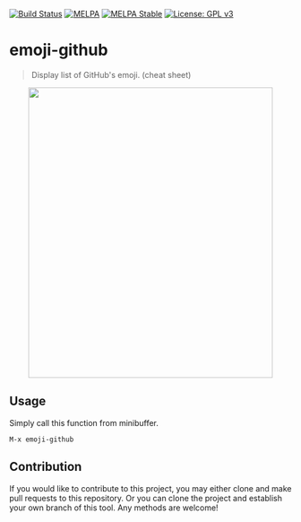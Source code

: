 [![Build Status](https://travis-ci.com/jcs090218/emoji-github.svg?branch=master)](https://travis-ci.com/jcs090218/emoji-github)
[![MELPA](https://melpa.org/packages/emoji-github-badge.svg)](https://melpa.org/#/emoji-github)
[![MELPA Stable](https://stable.melpa.org/packages/emoji-github-badge.svg)](https://stable.melpa.org/#/emoji-github)
[![License: GPL v3](https://img.shields.io/badge/License-GPL%20v3-blue.svg)](https://www.gnu.org/licenses/gpl-3.0)

# emoji-github
> Display list of GitHub's emoji.  (cheat sheet)

<p align="center">
<img src="./etc/emoji-github_screenshot_01.png" width="436" height="518"/>
</p>

## Usage

Simply call this function from minibuffer.

```
M-x emoji-github
```

## Contribution

If you would like to contribute to this project, you may either
clone and make pull requests to this repository. Or you can
clone the project and establish your own branch of this tool.
Any methods are welcome!
